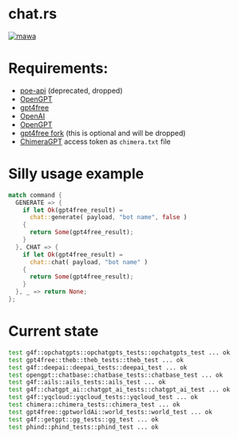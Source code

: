 # chat.rs

[![mawa](https://github.com/Miezhiko/chat.rs/actions/workflows/ci.yml/badge.svg)](https://github.com/Miezhiko/chat.rs/actions/workflows/ci.yml)

# Requirements:

- [poe-api](https://github.com/ading2210/poe-api) (deprecated, dropped)
- [OpenGPT](https://github.com/uesleibros/OpenGPT)
- [gpt4free](https://github.com/xtekky/gpt4free)
- [OpenAI](https://github.com/openai/openai-python)
- [OpenGPT](https://github.com/uesleibros/OpenGPT)
- [gpt4free fork](https://github.com/Masha/gpt4free) (this is optional and will be dropped)
- [ChimeraGPT](https://discord.gg/chimeragpt) access token as `chimera.txt` file

# Silly usage example

```rust
match command {
  GENERATE => {
    if let Ok(gpt4free_result) =
      chat::generate( payload, "bot name", false )
    {
      return Some(gpt4free_result);
    }
  }, CHAT => {
    if let Ok(gpt4free_result) =
      chat::chat( payload, "bot name" )
    {
      return Some(gpt4free_result);
    }
  }, _ => return None;
};
```

# Current state

```bash
test g4f::opchatgpts::opchatgpts_tests::opchatgpts_test ... ok
test gpt4free::theb::theb_tests::theb_test ... ok
test g4f::deepai::deepai_tests::deepai_test ... ok
test opengpt::chatbase::chatbase_tests::chatbase_test ... ok
test g4f::ails::ails_tests::ails_test ... ok
test g4f::chatgpt_ai::chatgpt_ai_tests::chatgpt_ai_test ... ok
test g4f::yqcloud::yqcloud_tests::yqcloud_test ... ok
test chimera::chimera_tests::chimera_test ... ok
test gpt4free::gptworldAi::world_tests::world_test ... ok
test g4f::getgpt::gg_tests::gg_test ... ok
test phind::phind_tests::phind_test ... ok
```
